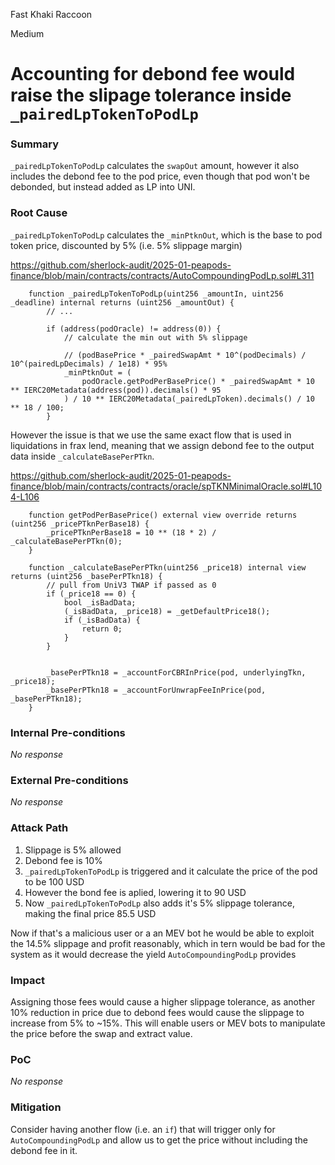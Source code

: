 Fast Khaki Raccoon

Medium

# Accounting for debond fee would raise the slipage tolerance inside `_pairedLpTokenToPodLp`

### Summary

`_pairedLpTokenToPodLp` calculates the `swapOut` amount, however it also includes the debond fee to the pod price, even though that pod won't be debonded, but instead added as LP into UNI.

### Root Cause
`_pairedLpTokenToPodLp` calculates the `_minPtknOut`, which is the base to pod token price, discounted by 5% (i.e. 5% slippage margin)

https://github.com/sherlock-audit/2025-01-peapods-finance/blob/main/contracts/contracts/AutoCompoundingPodLp.sol#L311
```solidity
    function _pairedLpTokenToPodLp(uint256 _amountIn, uint256 _deadline) internal returns (uint256 _amountOut) {
        // ...

        if (address(podOracle) != address(0)) {
            // calculate the min out with 5% slippage

            // (podBasePrice * _pairedSwapAmt * 10^(podDecimals) / 10^(pairedLpDecimals) / 1e18) * 95%
            _minPtknOut = (
                podOracle.getPodPerBasePrice() * _pairedSwapAmt * 10 ** IERC20Metadata(address(pod)).decimals() * 95
            ) / 10 ** IERC20Metadata(_pairedLpToken).decimals() / 10 ** 18 / 100;
        }

```

However the issue is that we use the same exact flow that is used in liquidations in frax lend, meaning that we assign debond fee to the output data inside `_calculateBasePerPTkn`.

https://github.com/sherlock-audit/2025-01-peapods-finance/blob/main/contracts/contracts/oracle/spTKNMinimalOracle.sol#L104-L106
```solidity
    function getPodPerBasePrice() external view override returns (uint256 _pricePTknPerBase18) {
        _pricePTknPerBase18 = 10 ** (18 * 2) / _calculateBasePerPTkn(0);
    }

    function _calculateBasePerPTkn(uint256 _price18) internal view returns (uint256 _basePerPTkn18) {
        // pull from UniV3 TWAP if passed as 0
        if (_price18 == 0) {
            bool _isBadData;
            (_isBadData, _price18) = _getDefaultPrice18();
            if (_isBadData) {
                return 0;
            }
        }

    
        _basePerPTkn18 = _accountForCBRInPrice(pod, underlyingTkn, _price18);
        _basePerPTkn18 = _accountForUnwrapFeeInPrice(pod, _basePerPTkn18);
    }
```

### Internal Pre-conditions

_No response_

### External Pre-conditions

_No response_

### Attack Path

1. Slippage is 5% allowed
2. Debond fee is 10%
3. `_pairedLpTokenToPodLp` is triggered and it calculate the price of the pod to be 100 USD
4. However the bond fee is aplied, lowering it to 90 USD
5. Now `_pairedLpTokenToPodLp` also adds it's 5% slippage tolerance, making the final price 85.5 USD


Now if that's a malicious user or a an MEV bot he would be able to exploit the 14.5% slippage and profit reasonably, which in tern would be bad for the system as it would decrease the yield `AutoCompoundingPodLp` provides
 
### Impact

Assigning those fees would cause a higher slippage tolerance, as another 10% reduction in price due to debond fees would cause the slippage to increase from 5% to ~15%. This will enable users or MEV bots to manipulate the price before the swap and extract value.

### PoC

_No response_

### Mitigation

Consider having another flow (i.e. an `if`) that will trigger only for `AutoCompoundingPodLp` and allow us to get the price without including the debond fee in it.